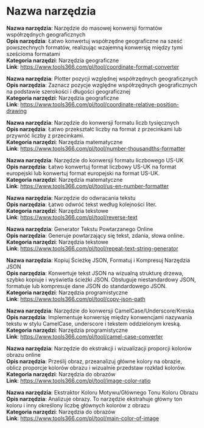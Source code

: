 # Nazwa narzędzia

**Nazwa narzędzia**: Narzędzie do masowej konwersji formatów współrzędnych geograficznych  
**Opis narzędzia**: Łatwo konwertuj współrzędne geograficzne na sześć powszechnych formatów, realizując wzajemną konwersję między tymi sześcioma formatami  
**Kategoria narzędzi**: Narzędzia geograficzne  
**Link**: https://www.tools366.com/pl/tool/coordinate-format-converter


**Nazwa narzędzia**: Plotter pozycji względnej współrzędnych geograficznych  
**Opis narzędzia**: Zaznacz pozycje względne współrzędnych geograficznych na podstawie szerokości i długości geograficznej  
**Kategoria narzędzi**: Narzędzia geograficzne  
**Link**: https://www.tools366.com/pl/tool/coordinate-relative-position-drawing


**Nazwa narzędzia**: Narzędzie do konwersji formatu liczb tysięcznych  
**Opis narzędzia**: Łatwo przekształć liczby na format z przecinkami lub przywróć liczby z przecinkami.  
**Kategoria narzędzi**: Narzędzia matematyczne  
**Link**: https://www.tools366.com/pl/tool/number-thousandths-formatter


**Nazwa narzędzia**: Narzędzie do konwersji formatu liczbowego US-UK  
**Opis narzędzia**: Łatwo konwertuj format liczbowy US-UK na format europejski lub konwertuj format europejski na format US-UK.  
**Kategoria narzędzi**: Narzędzia matematyczne  
**Link**: https://www.tools366.com/pl/tool/us-en-number-formatter


**Nazwa narzędzia**: Narzędzie do odwracania tekstu  
**Opis narzędzia**: Łatwo odwróć tekst według kolejności liter.  
**Kategoria narzędzi**: Narzędzia tekstowe  
**Link**: https://www.tools366.com/pl/tool/reverse-text


**Nazwa narzędzia**: Generator Tekstu Powtarzanego Online  
**Opis narzędzia**: Generuje powtarzający się tekst, zdania, słowa online.  
**Kategoria narzędzi**: Narzędzia tekstowe  
**Link**: https://www.tools366.com/pl/tool/repeat-text-string-generator


**Nazwa narzędzia**: Kopiuj Ścieżkę JSON, Formatuj i Kompresuj Narzędzia JSON  
**Opis narzędzia**: Konwertuje tekst JSON na wizualną strukturę drzewa, szybko kopiuje i wyświetla ścieżki JSON. Obsługuje niestandardowy JSON, formatuje lub kompresuje dane JSON do standardowego JSON.  
**Kategoria narzędzi**: Narzędzia programistyczne  
**Link**: https://www.tools366.com/pl/tool/copy-json-path


**Nazwa narzędzia**: Narzędzie do konwersji CamelCase/Underscore/Kreska  
**Opis narzędzia**: Implementuje konwersję między konwencjami nazywania tekstu w stylu CamelCase, underscore i tekstem oddzielonym kreską.  
**Kategoria narzędzi**: Narzędzia programistyczne  
**Link**: https://www.tools366.com/pl/tool/camel-case-converter


**Nazwa narzędzia**: Narzędzie do ekstrakcji i wizualizacji proporcji kolorów obrazu online  
**Opis narzędzia**: Prześlij obraz, przeanalizuj główne kolory na obrazie, oblicz proporcje kolorów obrazu i wizualnie przedstaw rozkład kolorów.  
**Kategoria narzędzi**: Narzędzia do obrazów  
**Link**: https://www.tools366.com/pl/tool/image-color-ratio


**Nazwa narzędzia**: Ekstraktor Koloru Motywu/Głównego Tonu Koloru Obrazu  
**Opis narzędzia**: Analizuje obrazy. To narzędzie ekstrahuje główny ton koloru i inny określony liczbę głównych kolorów z obrazu  
**Kategoria narzędzi**: Narzędzia do obrazów  
**Link**: https://www.tools366.com/pl/tool/main-color-of-image


